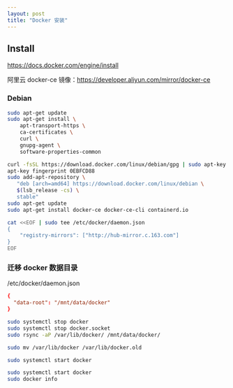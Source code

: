 ```yaml
---
layout: post
title: "Docker 安装"
---
```



## Install

<https://docs.docker.com/engine/install>

阿里云 docker-ce 镜像：<https://developer.aliyun.com/mirror/docker-ce>

### Debian

```bash
sudo apt-get update
sudo apt-get install \
    apt-transport-https \
    ca-certificates \
    curl \
    gnupg-agent \
    software-properties-common

curl -fsSL https://download.docker.com/linux/debian/gpg | sudo apt-key add -
apt-key fingerprint 0EBFCD88
sudo add-apt-repository \
   "deb [arch=amd64] https://download.docker.com/linux/debian \
   $(lsb_release -cs) \
   stable"
sudo apt-get update
sudo apt-get install docker-ce docker-ce-cli containerd.io

cat <<EOF | sudo tee /etc/docker/daemon.json
{
    "registry-mirrors": ["http://hub-mirror.c.163.com"]
}
EOF
```

### 迁移 docker 数据目录

/etc/docker/daemon.json

```conf
{
  "data-root": "/mnt/data/docker"
}
```

```bash
sudo systemctl stop docker
sudo systemctl stop docker.socket
sudo rsync -aP /var/lib/docker/ /mnt/data/docker/

sudo mv /var/lib/docker /var/lib/docker.old

sudo systemctl start docker

sudo systemctl start docker
sudo docker info
```
